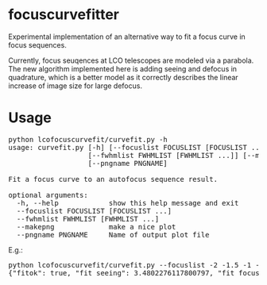 # focuscurvefitter

Experimental implementation of an alternative way to fit a focus curve in focus sequences.

Currently, focus seuqences at LCO telescopes are modeled via a parabola. The new algorithm implemented
here is adding seeing and defocus in quadrature, which is a better model as it correctly describes
the linear increase of image size for large defocus. 

Usage
====
<pre>
python lcofocuscurvefit/curvefit.py -h
usage: curvefit.py [-h] [--focuslist FOCUSLIST [FOCUSLIST ...]]
                   [--fwhmlist FWHMLIST [FWHMLIST ...]] [--makepng]
                   [--pngname PNGNAME]

Fit a focus curve to an autofocus sequence result.

optional arguments:
  -h, --help            show this help message and exit
  --focuslist FOCUSLIST [FOCUSLIST ...]
  --fwhmlist FWHMLIST [FWHMLIST ...]
  --makepng             make a nice plot
  --pngname PNGNAME     Name of output plot file
</pre>


E.g.:
<pre>
python lcofocuscurvefit/curvefit.py --focuslist -2 -1.5 -1 -0.5 -0 0.5 1 1.5 2  --fwhmlist 3.6 3.57 3.74 4.21 5.34 5.89 7.1 8.26 9.46 --makepng
{"fitok": true, "fit_seeing": 3.4802276117800797, "fit_focus": -1.5252690391150956, "fit_slope": 2.472104038485136, "fit_rms": 0.11436685187985646}
</pre>